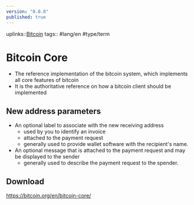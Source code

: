 ```yaml
---
version: "0.0.0"
published: true
---
```

uplinks::[Bitcoin](./Bitcoin.md)
tags:: #lang/en #type/term 
# Bitcoin Core
- The reference implementation of the bitcoin system, which implements all core features of bitcoin
- It is the authoritative reference on how a bitcoin client should be implemented

## New address parameters
- An optional label to associate with the new receiving address 
	- used by you to identify an invoice
	- attached to the payment request
	- generally used to provide wallet software with the recipient's name. 
- An optional message that is attached to the payment request and may be displayed to the sender
	- generally used to describe the payment request to the spender.

## Download
https://bitcoin.org/en/bitcoin-core/
